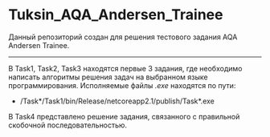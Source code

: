 # Tuksin_AQA_Andersen_Trainee
Данный репозиторий создан для решения тестового задания AQA Andersen Trainee.
____
В Task1, Task2, Task3 находятся первые 3 задания, где необходимо написать алгоритмы решения задач на выбранном языке программирования. Исполняемые файлы *.exe* находятся по пути:
* /Task*/Task1/bin/Release/netcoreapp2.1/publish/Task*.exe

В Task4 представлено решение задания, связанного с правильной скобочной последовательностью.
